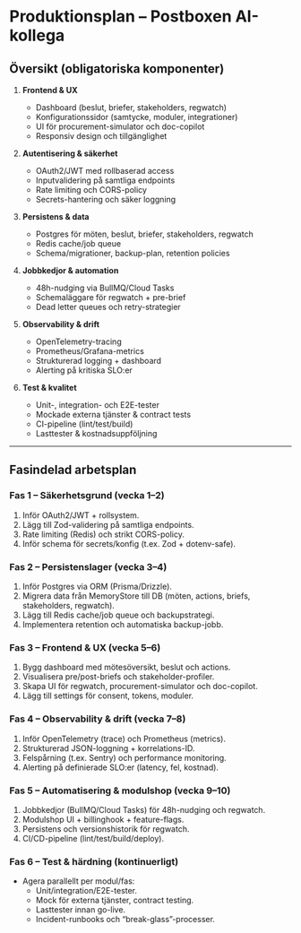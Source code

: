# Produktionsplan – Postboxen AI-kollega

## Översikt (obligatoriska komponenter)
1. **Frontend & UX**
   - Dashboard (beslut, briefer, stakeholders, regwatch)
   - Konfigurationssidor (samtycke, moduler, integrationer)
   - UI för procurement-simulator och doc-copilot
   - Responsiv design och tillgänglighet

2. **Autentisering & säkerhet**
   - OAuth2/JWT med rollbaserad access
   - Inputvalidering på samtliga endpoints
   - Rate limiting och CORS-policy
   - Secrets-hantering och säker loggning

3. **Persistens & data**
   - Postgres för möten, beslut, briefer, stakeholders, regwatch
   - Redis cache/job queue
   - Schema/migrationer, backup-plan, retention policies

4. **Jobbkedjor & automation**
   - 48h-nudging via BullMQ/Cloud Tasks
   - Schemaläggare för regwatch + pre-brief
   - Dead letter queues och retry-strategier

5. **Observability & drift**
   - OpenTelemetry-tracing
   - Prometheus/Grafana-metrics
   - Strukturerad logging + dashboard
   - Alerting på kritiska SLO:er

6. **Test & kvalitet**
   - Unit-, integration- och E2E-tester
   - Mockade externa tjänster & contract tests
   - CI-pipeline (lint/test/build)
   - Lasttester & kostnadsuppföljning

---

## Fasindelad arbetsplan

### Fas 1 – Säkerhetsgrund (vecka 1–2)
1. Inför OAuth2/JWT + rollsystem.
2. Lägg till Zod-validering på samtliga endpoints.
3. Rate limiting (Redis) och strikt CORS-policy.
4. Inför schema för secrets/konfig (t.ex. Zod + dotenv-safe).

### Fas 2 – Persistenslager (vecka 3–4)
1. Inför Postgres via ORM (Prisma/Drizzle).
2. Migrera data från MemoryStore till DB (möten, actions, briefs, stakeholders, regwatch).
3. Lägg till Redis cache/job queue och backupstrategi.
4. Implementera retention och automatiska backup-jobb.

### Fas 3 – Frontend & UX (vecka 5–6)
1. Bygg dashboard med mötesöversikt, beslut och actions.
2. Visualisera pre/post-briefs och stakeholder-profiler.
3. Skapa UI för regwatch, procurement-simulator och doc-copilot.
4. Lägg till settings för consent, tokens, moduler.

### Fas 4 – Observability & drift (vecka 7–8)
1. Inför OpenTelemetry (trace) och Prometheus (metrics).
2. Strukturerad JSON-loggning + korrelations-ID.
3. Felspårning (t.ex. Sentry) och performance monitoring.
4. Alerting på definierade SLO:er (latency, fel, kostnad).

### Fas 5 – Automatisering & modulshop (vecka 9–10)
1. Jobbkedjor (BullMQ/Cloud Tasks) för 48h-nudging och regwatch.
2. Modulshop UI + billinghook + feature-flags.
3. Persistens och versionshistorik för regwatch.
4. CI/CD-pipeline (lint/test/build/deploy).

### Fas 6 – Test & härdning (kontinuerligt)
- Agera parallellt per modul/fas:
  - Unit/integration/E2E-tester.
  - Mock för externa tjänster, contract testing.
  - Lasttester innan go-live.
  - Incident-runbooks och “break-glass”-processer.
